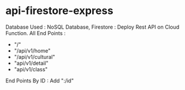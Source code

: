 # api-firestore-express
Database Used : NoSQL Database, Firestore :
Deploy Rest API on Cloud Function.
All End Points :
- "/"
- "/api/v1/home"
- "/api/v1/cultural"
- "api/v1/detail"
- "api/v1/class"

End Points By ID :
Add ":/id"
